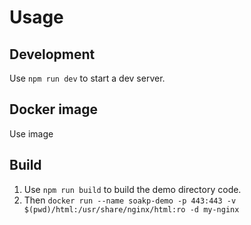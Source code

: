# Usage 

## Development

Use `npm run dev` to start a dev server.

## Docker image

Use image 

## Build

1. Use `npm run build` to build the demo directory code.
2. Then `docker run --name soakp-demo -p 443:443 -v $(pwd)/html:/usr/share/nginx/html:ro -d my-nginx`
